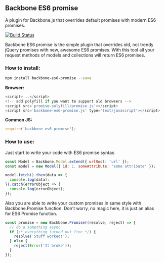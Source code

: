 ## Backbone ES6 promise

A plugin for Backbone.js that overrides default promises with modern ES6 promises.

[![Build Status](https://travis-ci.org/maratfakhreev/backbone-es6-promise.svg?branch=master)](https://travis-ci.org/maratfakhreev/backbone-es6-promise)

Backbone ES6 promise is the simple plugin that overrides old, not trendy jQuery promises with new, awesome ES6 promises. With this tool all your request methods of models and collections will return ES6 promises.

### How to install:

```bash
npm install backbone-es6-promise --save
```

**Browser:**
```javascript
<script>...</script>
<!-- add polyfill if you want to support old browsers -->
<script src='promise-polyfill/promise.js'></script>
<script src='backbone-es6-promise.js' type='text/javascript'></script>
```

**Common JS:**
```javascript
require('backbone-es6-promise');
```

### How to use:

Just start to write your code with ES6 promise syntax.

```javascript
const Model = Backbone.Model.extend({ urlRoot: 'url' });
const model = new Model({ id: 1, someAttribute: 'some attribute' });

model.fetch().then(data => {
  console.log(data);
}).catch(errorObject => {
  console.log(errorObject);
});
```

Also you are able to write your custom promises in same style with Backbone.Promise function. Don't worry, no magic here, it is just an alias for ES6 Promise function.

```javascript
const promise = new Backbone.Promise((resolve, reject) => {
  // do a something async
  if (/* everything turned out fine */) {
    resolve('Stuff worked!');
  } else {
    reject(Error('It broke'));
  }
});
```
